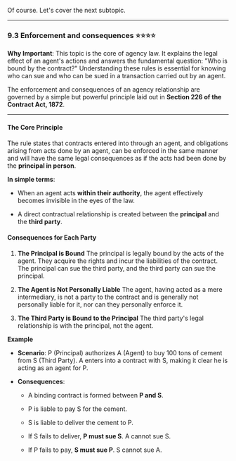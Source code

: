 Of course. Let's cover the next subtopic.

---

### **9.3 Enforcement and consequences** ⭐⭐⭐⭐

**Why Important**: This topic is the core of agency law. It explains the legal effect of an agent's actions and answers the fundamental question: "Who is bound by the contract?" Understanding these rules is essential for knowing who can sue and who can be sued in a transaction carried out by an agent.

The enforcement and consequences of an agency relationship are governed by a simple but powerful principle laid out in **Section 226 of the Contract Act, 1872**.

---

#### **The Core Principle**

The rule states that contracts entered into through an agent, and obligations arising from acts done by an agent, can be enforced in the same manner and will have the same legal consequences as if the acts had been done by the **principal in person**.

**In simple terms**:

- When an agent acts **within their authority**, the agent effectively becomes invisible in the eyes of the law.
    
- A direct contractual relationship is created between the **principal** and the **third party**.
    

#### **Consequences for Each Party**

1. **The Principal is Bound** The principal is legally bound by the acts of the agent. They acquire the rights and incur the liabilities of the contract. The principal can sue the third party, and the third party can sue the principal.
    
2. **The Agent is Not Personally Liable** The agent, having acted as a mere intermediary, is not a party to the contract and is generally not personally liable for it, nor can they personally enforce it.
    
3. **The Third Party is Bound to the Principal** The third party's legal relationship is with the principal, not the agent.
    

**Example**

- **Scenario**: P (Principal) authorizes A (Agent) to buy 100 tons of cement from S (Third Party). A enters into a contract with S, making it clear he is acting as an agent for P.
    
- **Consequences**:
    
    - A binding contract is formed between **P and S**.
        
    - P is liable to pay S for the cement.
        
    - S is liable to deliver the cement to P.
        
    - If S fails to deliver, **P must sue S**. A cannot sue S.
        
    - If P fails to pay, **S must sue P**. S cannot sue A.